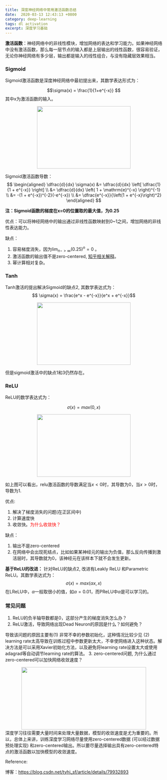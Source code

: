 ```yaml
---
title: 深度神经网络中常用激活函数总结
date:  2020-03-13 12:43:13 +0800
category: deep-learning
tags: dl activation
excerpt: 深度学习基础
---
```


**激活函数**：神经网络中的非线性模块，增加网络的表达和学习能力。如果神经网络中没有激活函数，那么每一层节点的输入都是上层输出的线性函数，很容易验证，无论你神经网络有多少层，输出都是输入的线性组合，与没有隐藏层效果相当。


### Sigmoid
Sigmoid激活函数是深度神经网络中最初提出来，其数学表达形式为：

$$\sigma(x) = \frac{1}{1+e^{-x}} $$
其中x为激活函数的输入。
<center><img src="https://selous123.github.io/assets/img/blog-activationfunc/sigmoid.png" width="300" height="200"/></center>

Sigmoid激活函数导数：
$$
\begin{aligned}
\dfrac{d}{dx} \sigma(x) &= \dfrac{d}{dx} \left[ \dfrac{1}{1 + e^{-x}} \right] \\
&= \dfrac{d}{dx} \left( 1 + \mathrm{e}^{-x} \right)^{-1} \\
&= -(1 + e^{-x})^{-2}(-e^{-x}) \\
&= \dfrac{e^{-x}}{\left(1 + e^{-x}\right)^2}
\end{aligned}
$$

**注：Sigmoid函数的梯度在x=0的位置取的最大值，为0.25**

优点：可以将神经网络中的输出通过非线性函数映射到0~1之间，增加网络的非线性表达能力。

缺点：
1. 容易梯度消失，因为$\lim_{n->\infty}(0.25)^n = 0$ 。
2. 激活函数的输出值不是zero-centered, [知乎相关解释](https://www.zhihu.com/question/57194292/answer/278445184)。
3. 幂计算相对复杂。

### Tanh
Tanh激活的提出解决Sigmoid的缺点2, 其数学表达式为：
$$ \sigma(x) = \frac{e^x - e^{-x}}{e^x + e^{-x}}$$
<center><img src="https://selous123.github.io/assets/img/blog-activationfunc/tanh.png" width="300" height="200"/></center>

但是sigmoid激活中的缺点1和3仍然存在。
### ReLU
ReLU的数学表达式为：

$$\sigma(x) = max(0, x)$$
<center><img src="https://selous123.github.io/assets/img/blog-activationfunc/relu.png" width="300" height="200"/></center>

如上图可以看出，relu激活函数的导数满足当$x<0$时，其导数为0，当$x>0$时，导数为1.

优点:
1. 解决了梯度消失的问题(在正区间中)
2. 计算速度快
3. 收敛快。<font color='red'>为什么收敛快？</font>

缺点：
1. 输出不是zero-centered
2. 在网络中会出现死结点，比如如果某神经元的输出为负值，那么反向传播到激活层时，其导数就为0，该神经元在该样本下就不会发生更新。

**基于ReLU的改进：**
针对ReLU的缺点2, 改进有Leakly ReLU 和Parametric ReLU。其数学表达式为：
$$\sigma(x) = max(\alpha x, x)$$
在LReLU中，$\alpha$一般取很小的值，如$\alpha=0.01$，而PReLU中$\alpha$是可以学习的。


### 常见问题
1. ReLU的负半轴导数都是0，这部分产生的梯度消失怎么办？
2. ReLU激活，导致网络出现Dead Neuron的原因是什么？如何避免？

导致该问题的原因主要有(1) 非常不幸的参数初始化，这种情况比较少见 (2) learning rate太高导致在训练过程中参数更新太大，不幸使网络进入这种状态。解决方法是可以采用Xavier初始化方法，以及避免将learning rate设置太大或使用adagrad等自动调节learning rate的算法。
3. zero-centered问题, 为什么通过zero-centered可以加快网络收敛速度？
<center><img src="https://selous123.github.io/assets/img/blog-activationfunc/zero-centered.jpg" width="400" height="200"/></center>
深度学习往往需要大量时间来处理大量数据，模型的收敛速度是尤为重要的。所以，总体上来讲，训练深度学习网络尽量使用zero-centered数据 (可以经过数据预处理实现) 和zero-centered输出。所以要尽量选择输出具有zero-centered特点的激活函数以加快模型的收敛速度。


Reference:

博客：https://blog.csdn.net/tyhj_sf/article/details/79932893


